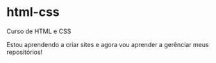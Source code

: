 # html-css
 Curso de HTML e CSS

 Estou aprendendo a criar sites e agora vou aprender a gerênciar meus repositórios!